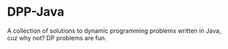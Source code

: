 # DPP-Java

A collection of solutions to dynamic programming problems written in Java, cuz why not? DP problems are fun.
